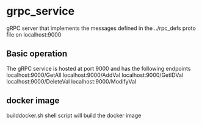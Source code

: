 # grpc_service

gRPC server that implements the messages defined in the ../rpc_defs proto file on localhost:9000

## Basic operation
The gRPC service is hosted at port 9000 and has the following endpoints
   localhost:9000/GetAll
   localhost:9000/AddVal
   localhost:9000/GetIDVal
   localhost:9000/DeleteVal
   localhost:9000/ModifyVal   

## docker image
builddocker.sh shell script will build the docker image


